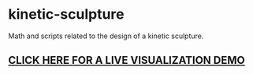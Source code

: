 # kinetic-sculpture

Math and scripts related to the design of a kinetic sculpture.

## [CLICK HERE FOR A LIVE VISUALIZATION DEMO](https://dcyoung.github.io/kinetic-sculpture/)
